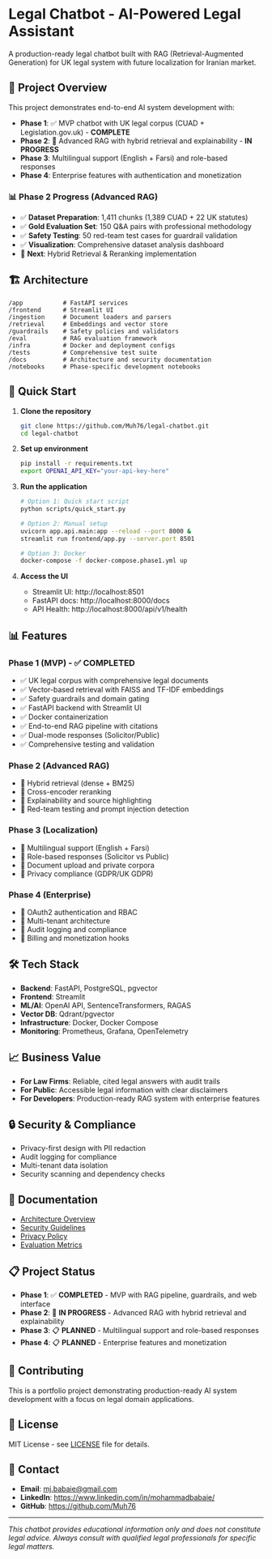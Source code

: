 # Legal Chatbot - AI-Powered Legal Assistant

A production-ready legal chatbot built with RAG (Retrieval-Augmented Generation) for UK legal system with future localization for Iranian market.

## 🎯 Project Overview

This project demonstrates end-to-end AI system development with:
- **Phase 1**: ✅ MVP chatbot with UK legal corpus (CUAD + Legislation.gov.uk) - **COMPLETE**
- **Phase 2**: 🔄 Advanced RAG with hybrid retrieval and explainability - **IN PROGRESS**
- **Phase 3**: Multilingual support (English + Farsi) and role-based responses
- **Phase 4**: Enterprise features with authentication and monetization

### 📊 Phase 2 Progress (Advanced RAG)
- ✅ **Dataset Preparation**: 1,411 chunks (1,389 CUAD + 22 UK statutes)
- ✅ **Gold Evaluation Set**: 150 Q&A pairs with professional methodology
- ✅ **Safety Testing**: 50 red-team test cases for guardrail validation
- ✅ **Visualization**: Comprehensive dataset analysis dashboard
- 🔄 **Next**: Hybrid Retrieval & Reranking implementation

## 🏗️ Architecture

```
/app           # FastAPI services
/frontend      # Streamlit UI
/ingestion     # Document loaders and parsers
/retrieval     # Embeddings and vector store
/guardrails    # Safety policies and validators
/eval          # RAG evaluation framework
/infra         # Docker and deployment configs
/tests         # Comprehensive test suite
/docs          # Architecture and security documentation
/notebooks     # Phase-specific development notebooks
```

## 🚀 Quick Start

1. **Clone the repository**
   ```bash
   git clone https://github.com/Muh76/legal-chatbot.git
   cd legal-chatbot
   ```

2. **Set up environment**
   ```bash
   pip install -r requirements.txt
   export OPENAI_API_KEY="your-api-key-here"
   ```

3. **Run the application**
   ```bash
   # Option 1: Quick start script
   python scripts/quick_start.py
   
   # Option 2: Manual setup
   uvicorn app.api.main:app --reload --port 8000 &
   streamlit run frontend/app.py --server.port 8501
   
   # Option 3: Docker
   docker-compose -f docker-compose.phase1.yml up
   ```

4. **Access the UI**
   - Streamlit UI: http://localhost:8501
   - FastAPI docs: http://localhost:8000/docs
   - API Health: http://localhost:8000/api/v1/health

## 📊 Features

### Phase 1 (MVP) - ✅ **COMPLETED**
- ✅ UK legal corpus with comprehensive legal documents
- ✅ Vector-based retrieval with FAISS and TF-IDF embeddings
- ✅ Safety guardrails and domain gating
- ✅ FastAPI backend with Streamlit UI
- ✅ Docker containerization
- ✅ End-to-end RAG pipeline with citations
- ✅ Dual-mode responses (Solicitor/Public)
- ✅ Comprehensive testing and validation

### Phase 2 (Advanced RAG)
- 🔄 Hybrid retrieval (dense + BM25)
- 🔄 Cross-encoder reranking
- 🔄 Explainability and source highlighting
- 🔄 Red-team testing and prompt injection detection

### Phase 3 (Localization)
- 🔄 Multilingual support (English + Farsi)
- 🔄 Role-based responses (Solicitor vs Public)
- 🔄 Document upload and private corpora
- 🔄 Privacy compliance (GDPR/UK GDPR)

### Phase 4 (Enterprise)
- 🔄 OAuth2 authentication and RBAC
- 🔄 Multi-tenant architecture
- 🔄 Audit logging and compliance
- 🔄 Billing and monetization hooks

## 🛠️ Tech Stack

- **Backend**: FastAPI, PostgreSQL, pgvector
- **Frontend**: Streamlit
- **ML/AI**: OpenAI API, SentenceTransformers, RAGAS
- **Vector DB**: Qdrant/pgvector
- **Infrastructure**: Docker, Docker Compose
- **Monitoring**: Prometheus, Grafana, OpenTelemetry

## 📈 Business Value

- **For Law Firms**: Reliable, cited legal answers with audit trails
- **For Public**: Accessible legal information with clear disclaimers
- **For Developers**: Production-ready RAG system with enterprise features

## 🔒 Security & Compliance

- Privacy-first design with PII redaction
- Audit logging for compliance
- Multi-tenant data isolation
- Security scanning and dependency checks

## 📝 Documentation

- [Architecture Overview](docs/architecture/README.md)
- [Security Guidelines](docs/security/README.md)
- [Privacy Policy](docs/privacy/README.md)
- [Evaluation Metrics](docs/eval/README.md)

## 📋 Project Status

- **Phase 1**: ✅ **COMPLETED** - MVP with RAG pipeline, guardrails, and web interface
- **Phase 2**: 🔄 **IN PROGRESS** - Advanced RAG with hybrid retrieval and explainability  
- **Phase 3**: 📋 **PLANNED** - Multilingual support and role-based responses
- **Phase 4**: 📋 **PLANNED** - Enterprise features and monetization

## 🤝 Contributing

This is a portfolio project demonstrating production-ready AI system development with a focus on legal domain applications.

## 📄 License

MIT License - see [LICENSE](LICENSE) file for details.

## 📧 Contact

- **Email**: mj.babaie@gmail.com
- **LinkedIn**: https://www.linkedin.com/in/mohammadbabaie/
- **GitHub**: https://github.com/Muh76

---

*This chatbot provides educational information only and does not constitute legal advice. Always consult with qualified legal professionals for specific legal matters.*
